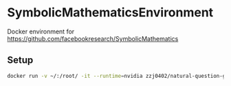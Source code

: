 # SymbolicMathematicsEnvironment

Docker environment for <https://github.com/facebookresearch/SymbolicMathematics>

## Setup

```bash
docker run -v ~/:/root/ -it --runtime=nvidia zzj0402/natural-question-generation-environment bash
```
